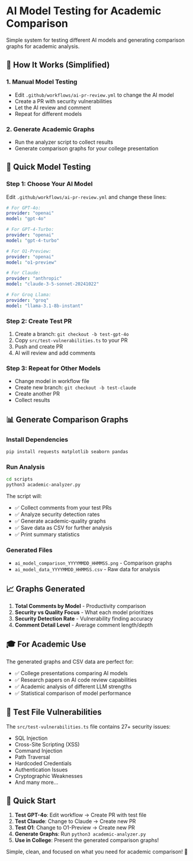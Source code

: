 # AI Model Testing for Academic Comparison

Simple system for testing different AI models and generating comparison graphs for academic analysis.

## 🎯 How It Works (Simplified)

### 1. Manual Model Testing
- Edit `.github/workflows/ai-pr-review.yml` to change the AI model
- Create a PR with security vulnerabilities 
- Let the AI review and comment
- Repeat for different models

### 2. Generate Academic Graphs
- Run the analyzer script to collect results
- Generate comparison graphs for your college presentation

## 🔧 Quick Model Testing

### Step 1: Choose Your AI Model
Edit `.github/workflows/ai-pr-review.yml` and change these lines:

```yaml
# For GPT-4o:
provider: "openai"
model: "gpt-4o"

# For GPT-4-Turbo:
provider: "openai" 
model: "gpt-4-turbo"

# For O1-Preview:
provider: "openai"
model: "o1-preview"

# For Claude:
provider: "anthropic"
model: "claude-3-5-sonnet-20241022"

# For Groq Llama:
provider: "groq"
model: "llama-3.1-8b-instant"
```

### Step 2: Create Test PR
1. Create a branch: `git checkout -b test-gpt-4o`
2. Copy `src/test-vulnerabilities.ts` to your PR
3. Push and create PR
4. AI will review and add comments

### Step 3: Repeat for Other Models
- Change model in workflow file
- Create new branch: `git checkout -b test-claude`
- Create another PR
- Collect results

## 📊 Generate Comparison Graphs

### Install Dependencies
```bash
pip install requests matplotlib seaborn pandas
```

### Run Analysis
```bash
cd scripts
python3 academic-analyzer.py
```

The script will:
- ✅ Collect comments from your test PRs
- ✅ Analyze security detection rates
- ✅ Generate academic-quality graphs
- ✅ Save data as CSV for further analysis
- ✅ Print summary statistics

### Generated Files
- `ai_model_comparison_YYYYMMDD_HHMMSS.png` - Comparison graphs
- `ai_model_data_YYYYMMDD_HHMMSS.csv` - Raw data for analysis

## 📈 Graphs Generated

1. **Total Comments by Model** - Productivity comparison
2. **Security vs Quality Focus** - What each model prioritizes  
3. **Security Detection Rate** - Vulnerability finding accuracy
4. **Comment Detail Level** - Average comment length/depth

## 🎓 For Academic Use

The generated graphs and CSV data are perfect for:
- ✅ College presentations comparing AI models
- ✅ Research papers on AI code review capabilities
- ✅ Academic analysis of different LLM strengths
- ✅ Statistical comparison of model performance

## 📝 Test File Vulnerabilities

The `src/test-vulnerabilities.ts` file contains 27+ security issues:
- SQL Injection
- Cross-Site Scripting (XSS)
- Command Injection  
- Path Traversal
- Hardcoded Credentials
- Authentication Issues
- Cryptographic Weaknesses
- And many more...

## 🚀 Quick Start

1. **Test GPT-4o**: Edit workflow → Create PR with test file
2. **Test Claude**: Change to Claude → Create new PR  
3. **Test O1**: Change to O1-Preview → Create new PR
4. **Generate Graphs**: Run `python3 academic-analyzer.py`
5. **Use in College**: Present the generated comparison graphs!

Simple, clean, and focused on what you need for academic comparison! 🎯
